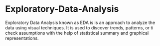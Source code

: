 # Exploratory-Data-Analysis
Exploratory Data Analysis known as EDA is is an approach to analyze the data using visual techniques. It is used to discover trends, patterns, or ti check assumptions with the help of statistical summary and graphical representations.
